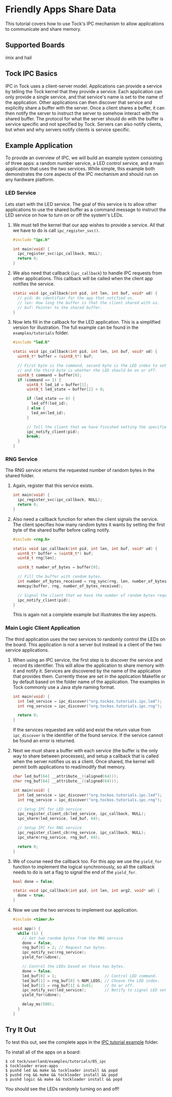 Friendly Apps Share Data
========================

This tutorial covers how to use Tock's IPC mechanism to allow applications
to communicate and share memory.

Supported Boards
----------------
imix and hail

Tock IPC Basics
---------------

IPC in Tock uses a client-server model. Applications can provide a service by
telling the Tock kernel that they provide a service. Each application can only
provide a single service, and that service's name is set to the name of the
application. Other applications can then discover that service and explicitly
share a buffer with the server. Once a client shares a buffer, it can then
notify the server to instruct the server to somehow interact with the shared
buffer. The protocol for what the server should do with the buffer is service
specific and not specified by Tock. Servers can also notify clients, but when
and why servers notify clients is service specific.

Example Application
-------------------

To provide an overview of IPC, we will build an example system consisting of
three apps: a random number service, a LED control service, and a main
application that uses the two services. While simple, this example both
demonstrates the core aspects of the IPC mechanism and should run on any
hardware platform.

### LED Service

Lets start with the LED service. The goal of this service is to allow other
applications to use the shared buffer as a command message to instruct the
LED service on how to turn on or off the system's LEDs.

1. We must tell the kernel that our app wishes to provide a service. All that
we have to do is call `ipc_register_svc()`.

    ```c
    #include "ipc.h"

    int main(void) {
      ipc_register_svc(ipc_callback, NULL);
      return 0;
    }
    ```

2. We also need that callback (`ipc_callback`) to handle IPC requests from
other applications. This callback will be called when the client app notifies
the service.

    ```c
    static void ipc_callback(int pid, int len, int buf, void* ud) {
      // pid: An identifier for the app that notified us.
      // len: How long the buffer is that the client shared with us.
      // buf: Pointer to the shared buffer.
    }
    ```

3. Now lets fill in the callback for the LED application. This is a simplified
version for illustration. The full example can be found in the
`examples/tutorials` folder.

    ```c
    #include "led.h"

    static void ipc_callback(int pid, int len, int buf, void* ud) {
      uint8_t* buffer = (uint8_t*) buf;

      // First byte is the command, second byte is the LED index to set,
      // and the third byte is whether the LED should be on or off.
      uint8_t command = buffer[0];
      if (command == 1) {
          uint8_t led_id = buffer[1];
          uint8_t led_state = buffer[2] > 0;

          if (led_state == 0) {
            led_off(led_id);
          } else {
            led_on(led_id);
          }

          // Tell the client that we have finished setting the specified LED.
          ipc_notify_client(pid);
          break;
      }
    }
    ```


### RNG Service

The RNG service returns the requested number of random bytes in the shared
folder.

1. Again, register that this service exists.

    ```c
    int main(void) {
      ipc_register_svc(ipc_callback, NULL);
      return 0;
    }
    ```

2. Also need a callback function for when the client signals the service.
The client specifies how many random bytes it wants by setting the first byte
of the shared buffer before calling notify.

    ```c
    #include <rng.h>

    static void ipc_callback(int pid, int len, int buf, void* ud) {
      uint8_t* buffer = (uint8_t*) buf;
      uint8_t rng[len];

      uint8_t number_of_bytes = buffer[0];

      // Fill the buffer with random bytes.
      int number_of_bytes_received = rng_sync(rng, len, number_of_bytes);
      memcpy(buffer, rng, number_of_bytes_received);

      // Signal the client that we have the number of random bytes requested.
      ipc_notify_client(pid);
    }
    ```

    This is again not a complete example but illustrates the key aspects.


### Main Logic Client Application

The third application uses the two services to randomly control the LEDs on
the board. This application is not a server but instead is a client of the
two service applications.

1. When using an IPC service, the first step is to discover the service and
record its identifier. This will allow the application to share memory with it
and notify it. Services are discovered by the name of the application that
provides them. Currently these are set in the application Makefile or by default
based on the folder name of the application. The examples in Tock commonly
use a Java style naming format.

    ```c
    int main(void) {
      int led_service = ipc_discover("org.tockos.tutorials.ipc.led");
      int rng_service = ipc_discover("org.tockos.tutorials.ipc.rng");

      return 0;
    }
    ```

    If the services requested are valid and exist the return value from
    ` ipc_discover` is the identifier of the found service. If the service
    cannot be found an error is returned.

2. Next we must share a buffer with each service (the buffer is the only way to
share between processes), and setup a callback that is called when the server
notifies us as a client. Once shared, the kernel will permit both applications
to read/modify that memory.

    ```c
    char led_buf[64] __attribute__((aligned(64)));
    char rng_buf[64] __attribute__((aligned(64)));

    int main(void) {
      int led_service = ipc_discover("org.tockos.tutorials.ipc.led");
      int rng_service = ipc_discover("org.tockos.tutorials.ipc.rng");

      // Setup IPC for LED service
      ipc_register_client_cb(led_service, ipc_callback, NULL);
      ipc_share(led_service, led_buf, 64);

      // Setup IPC for RNG service
      ipc_register_client_cb(rng_service, ipc_callback, NULL);
      ipc_share(rng_service, rng_buf, 64);

      return 0;
    }
    ```

3. We of course need the callback too. For this app we use the `yield_for`
function to implement the logical synchronously, so all the callback needs
to do is set a flag to signal the end of the `yield_for`.

    ```c
    bool done = false;

    static void ipc_callback(int pid, int len, int arg2, void* ud) {
      done = true;
    }
    ```

3. Now we use the two services to implement our application.

    ```c
    #include <timer.h>

    void app() {
      while (1) {
        // Get two random bytes from the RNG service
        done = false;
        rng_buf[0] = 2; // Request two bytes.
        ipc_notify_svc(rng_service);
        yield_for(&done);

        // Control the LEDs based on those two bytes.
        done = false;
        led_buf[0] = 1;                     // Control LED command.
        led_buf[1] = rng_buf[0] % NUM_LEDS; // Choose the LED index.
        led_buf[2] = rng_buf[1] & 0x01;     // On or off.
        ipc_notify_svc(led_service);        // Notify to signal LED service.
        yield_for(&done);

        delay_ms(500);
      }
    }
    ```

Try It Out
----------

To test this out, see the complete apps in the
[IPC tutorial example](../../userland/examples/tutorials/05_ipc) folder.

To install all of the apps on a board:

    $ cd tock/userland/examples/tutorials/05_ipc
    $ tockloader erase-apps
    $ pushd led && make && tockloader install && popd
    $ pushd rng && make && tockloader install && popd
    $ pushd logic && make && tockloader install && popd

You should see the LEDs randomly turning on and off!
